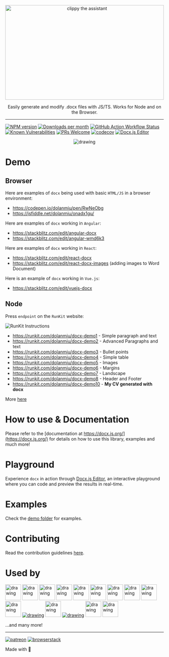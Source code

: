<p align="center">
    <img src="./logo/logo-animate.svg" width="100%" height="300" alt="clippy the assistant">
</p>

<p align="center">
    Easily generate and modify .docx files with JS/TS. Works for Node and on the Browser.
</p>

---

[![NPM version][npm-image]][npm-url]
[![Downloads per month][downloads-image]][downloads-url]
[![GitHub Action Workflow Status][github-actions-workflow-image]][github-actions-workflow-url]
[![Known Vulnerabilities][snky-image]][snky-url]
[![PRs Welcome][pr-image]][pr-url]
[![codecov][codecov-image]][codecov-url]
[![Docx.js Editor][docxjs-editor-image]][docxjs-editor-url]

<p align="center">
    <img src="https://i.imgur.com/QeL1HuU.png" alt="drawing"/>
</p>

# Demo

## Browser

Here are examples of `docx` being used with basic `HTML/JS` in a browser environment:

-   https://codepen.io/dolanmiu/pen/RwNeObg
-   https://jsfiddle.net/dolanmiu/onadx1gu/

Here are examples of `docx` working in `Angular`:

-   https://stackblitz.com/edit/angular-docx
-   https://stackblitz.com/edit/angular-wmd6k3

Here are examples of `docx` working in `React`:

-   https://stackblitz.com/edit/react-docx
-   https://stackblitz.com/edit/react-docx-images (adding images to Word Document)

Here is an example of `docx` working in `Vue.js`:

-   https://stackblitz.com/edit/vuejs-docx

## Node

Press `endpoint` on the `RunKit` website:

![RunKit Instructions](https://user-images.githubusercontent.com/2917613/38582539-f84311b6-3d07-11e8-90db-5885ae02c3c4.png)

-   https://runkit.com/dolanmiu/docx-demo1 - Simple paragraph and text
-   https://runkit.com/dolanmiu/docx-demo2 - Advanced Paragraphs and text
-   https://runkit.com/dolanmiu/docx-demo3 - Bullet points
-   https://runkit.com/dolanmiu/docx-demo4 - Simple table
-   https://runkit.com/dolanmiu/docx-demo5 - Images
-   https://runkit.com/dolanmiu/docx-demo6 - Margins
-   https://runkit.com/dolanmiu/docx-demo7 - Landscape
-   https://runkit.com/dolanmiu/docx-demo8 - Header and Footer
-   https://runkit.com/dolanmiu/docx-demo10 - **My CV generated with docx**

More [here](https://github.com/dolanmiu/docx/tree/master/demo)

# How to use & Documentation

Please refer to the [documentation at https://docx.js.org/](https://docx.js.org/) for details on how to use this library, examples and much more!

# Playground

Experience `docx` in action through [Docx.js Editor][docxjs-editor-url], an interactive playground where you can code and preview the results in real-time.

# Examples

Check the [demo folder](https://github.com/dolanmiu/docx/tree/master/demo) for examples.

# Contributing

Read the contribution guidelines [here](https://docx.js.org/#/contribution-guidelines).

# Used by

[<img src="https://i.imgur.com/zy5qWmI.png" alt="drawing" height="50"/>](https://hfour.com/)
[<img src="https://i.imgur.com/OYP5tgS.png" alt="drawing" height="50"/>](https://fuzzproductions.com/)
[<img src="https://i.imgur.com/zUDMfZ3.png" alt="drawing" height="50"/>](https://www.mettzer.com/)
[<img src="https://i.imgur.com/wtNB1uq.png" alt="drawing" height="50"/>](https://www.wisedoc.net/)
[<img src="https://i.imgur.com/suiH2zc.png" alt="drawing" height="50"/>](https://www.dabblewriter.com/)
[<img src="https://i.imgur.com/1LjuK2M.png" alt="drawing" height="50"/>](https://turbopatent.com/)
[<img src="https://i.imgur.com/dHMg0wF.gif" alt="drawing" height="50"/>](http://www.madisoncres.com/)
[<img src="https://i.imgur.com/QEZXU5b.png" alt="drawing" height="50"/>](https://www.beekast.com/)
[<img src="https://i.imgur.com/XVU6aoi.png" alt="drawing" height="50"/>](https://herraizsoto.com/)
[<img src="https://i.imgur.com/fn1xccG.png" alt="drawing" height="50"/>](http://www.ativer.com.br/)
[<img src="https://i.imgur.com/cmykN7c.png" alt="drawing"/>](https://www.arity.co/)
[<img src="https://i.imgur.com/PXo25um.png" alt="drawing" height="50"/>](https://www.circadianrisk.com/)
[<img src="https://i.imgur.com/AKGhtlh.png" alt="drawing"/>](https://lexense.com/)
[<img src="https://i.imgur.com/9tqJaHw.png" alt="drawing" height="50"/>](https://novelpad.co/)
[<img src="https://i.imgur.com/5bLKFeP.png" alt="drawing" height="50"/>](https://proton.me/)

...and many more!

---

[![patreon][patreon-image]][patreon-url]
[![browserstack][browserstack-image]][browserstack-url]

Made with 💖

[npm-image]: https://badge.fury.io/js/docx.svg
[npm-url]: https://npmjs.org/package/docx
[downloads-image]: https://img.shields.io/npm/dm/docx.svg
[downloads-url]: https://npmjs.org/package/docx
[github-actions-workflow-image]: https://github.com/dolanmiu/docx/workflows/Default/badge.svg
[github-actions-workflow-url]: https://github.com/dolanmiu/docx/actions
[snky-image]: https://snyk.io/test/github/dolanmiu/docx/badge.svg
[snky-url]: https://snyk.io/test/github/dolanmiu/docx
[pr-image]: https://img.shields.io/badge/PRs-welcome-brightgreen.svg
[pr-url]: http://makeapullrequest.com
[codecov-image]: https://codecov.io/gh/dolanmiu/docx/branch/master/graph/badge.svg
[codecov-url]: https://codecov.io/gh/dolanmiu/docx
[patreon-image]: https://user-images.githubusercontent.com/2917613/51251459-4e880480-1991-11e9-92bf-38b96675a9e2.png
[patreon-url]: https://www.patreon.com/dolanmiu
[browserstack-image]: https://user-images.githubusercontent.com/2917613/54233552-128e9d00-4505-11e9-88fb-025a4e04007c.png
[browserstack-url]: https://www.browserstack.com
[docxjs-editor-image]: https://img.shields.io/badge/Docx.js%20Editor-2b579a.svg?style=flat&amp;logo=javascript&amp;logoColor=white
[docxjs-editor-url]: https://docxjs-editor.vercel.app/
